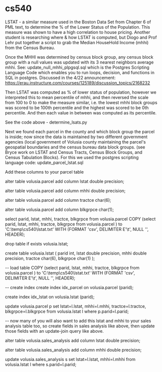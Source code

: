 # cs540
LSTAT - a similar measure used in the Boston Data Set from Chapter 6 of PML text, to determine the % of the Lower Status of the Population.  This measure was shown to have a high correlation to house pricing.  Another student is researching where & how LSTAT is computed, but Diogo and Prof Lehr put together a script to grab the Median HouseHold Income (mhhi) from the Census Bureau.  

Once the MHHI was determined by census block group, any census block group with a null values was updated with its 3 nearest neighbors average mhhi.   See:  update_null_mhhi_plpgsql.sql  which is the Postgres Scripting Language Code which enables you to run loops, decision, and functions in SQL in postgres.  Discussed in the 4/22 announcement:  https://erau.instructure.com/courses/125189/discussion_topics/2168232

Then LSTAT was computed as % of lower status of population, however we interpreted this to mean percentile of mhhi, and then reversed the scale from 100 to 0 to make the measure similar, i.e. the lowest mhhi block groups was scored to be 100th percentile and the highest was scored to be 0th percentile.  And then each value in between was computed as its percentile.

See the code above - determine_lsats.py

Next we found each parcel in the county and which block group the parcel is inside; now since the data is maintained by two different government agencies (local government of Volusia county maintaining the parcel's geospatial boundaries and the census bureau data block groups.  (see Bryce work on LSTAT and Census Tracts, Census Block Groups, and Census Tabulation Blocks).  For this we used the postgres scripting language code:  update_parcel_lstat.sql

Add these columns to your parcel table

alter table volusia.parcel add column lstat double precision;

alter table volusia.parcel add column mhhi double precision;

alter table volusia.parcel add column tractce char(6);

alter table volusia.parcel add column blkgrpce char(1);

 
select parid, lstat, mhhi, tractce, blkgrpce from volusia.parcel 
COPY (select parid, lstat, mhhi, tractce, blkgrpce from volusia.parcel ) to 'C:\temp\cs540\lstat.txt' WITH (FORMAT 'csv', DELIMITER E'\t', NULL '', HEADER);

drop table if exists volusia.lstat;

create table volusia.lstat
(
parid int,
lstat double precision,
mhhi double precision,
tractce char(6),
blkgrpce char(1)
);

-- load table 
COPY (select parid, lstat, mhhi, tractce, blkgrpce from volusia.parcel ) to 'C:\temp\cs540\lstat.txt' WITH (FORMAT 'csv', DELIMITER E'\t', NULL '', HEADER);

-- create index
create index idx_parcel on volusia.parcel (parid);

create index idx_lstat on volusia.lstat (parid);

update volusia.parcel p set lstat=l.lstat, mhhi=l.mhhi, tractce=l.tractce, blkgrpce=l.blkgrpce from volusia.lstat l where p.parid=l.parid;

-- now many of you will also want to add this lstat and mhhi to your sales analysis table too, so create fields in sales analysis like above, then update those fields with an update-join query like above.


alter table volusia.sales_analysis add column lstat double precision;

alter table volusia.sales_analysis add column mhhi double precision;

update volusia.sales_analysis s set lstat=l.lstat, mhhi=l.mhhi from volusia.lstat l where s.parid=l.parid;



